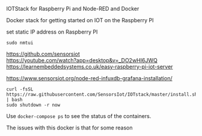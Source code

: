 IOTStack for Raspberry Pi and Node-RED and Docker

Docker stack for getting started on IOT on the Raspberry PI

set static IP address on Raspberry PI

```sudo nmtui```



https://github.com/sensorsiot  
https://youtube.com/watch?app=desktop&v=_DO2wHI6JWQ  
https://learnembeddedsystems.co.uk/easy-raspberry-pi-iot-server


https://www.sensorsiot.org/node-red-infuxdb-grafana-installation/

```
curl -fsSL https://raw.githubusercontent.com/SensorsIot/IOTstack/master/install.sh | bash
sudo shutdown -r now
```

Use `docker-compose ps` to see the status of the containers.

The issues with this docker is that for some reason 


